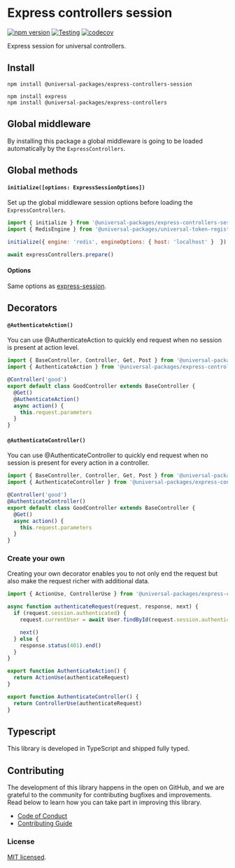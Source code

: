 # Express controllers session

[![npm version](https://badge.fury.io/js/@universal-packages%2Fexpress-controllers-session.svg)](https://www.npmjs.com/package/@universal-packages/express-controllers-session)
[![Testing](https://github.com/universal-packages/universal-express-controllers-session/actions/workflows/testing.yml/badge.svg)](https://github.com/universal-packages/universal-express-controllers-session/actions/workflows/testing.yml)
[![codecov](https://codecov.io/gh/universal-packages/universal-express-controllers-session/branch/main/graph/badge.svg?token=CXPJSN8IGL)](https://codecov.io/gh/universal-packages/universal-express-controllers-session)

Express session for universal controllers.

## Install

```shell
npm install @universal-packages/express-controllers-session

npm install express
npm install @universal-packages/express-controllers
```

## Global middleware

By installing this package a global middleware is going to be loaded automatically by the `ExpressControllers`.

## Global methods
#### **`initialize([options: ExpressSessionOptions])`**

Set up the global middleware session options before loading the `ExpressControllers`.

```js
import { initialize } from '@universal-packages/express-controllers-session'
import { RedisEngine } from '@universal-packages/universal-token-registry-redis'

initialize({ engine: 'redis', engineOptions: { host: 'localhost' }  })

await expressControllers.prepare()
```

#### Options

Same options as [express-session](https://github.com/universal-packages/universal-express-session#options).

## Decorators
#### **`@AuthenticateAction()`**

You can use @AuthenticateAction to quickly end request when no session is present at action level.

```js
import { BaseController, Controller, Get, Post } from '@universal-packages/express-controllers'
import { AuthenticateAction } from '@universal-packages/express-controllers-session'

@Controller('good')
export default class GoodController extends BaseController {
  @Get()
  @AuthenticateAction()
  async action() {
    this.request.parameters
  }
}
```

#### **`@AuthenticateController()`**

You can use @AuthenticateController to quickly end request when no session is present for every action in a controller.

```js
import { BaseController, Controller, Get, Post } from '@universal-packages/express-controllers'
import { AuthenticateController } from '@universal-packages/express-controllers-session'

@Controller('good')
@AuthenticateController()
export default class GoodController extends BaseController {
  @Get()
  async action() {
    this.request.parameters
  }
}
```

### Create your own

Creating your own decorator enables you to not only end the request but also make the request richer with additional data.

```js
import { ActionUse, ControllerUse } from '@universal-packages/express-controllers'

async function authenticateRequest(request, response, next) {
  if (request.session.authenticated) {
    request.currentUser = await User.findById(request.session.authenticatableId)

    next()
  } else {
    response.status(401).end()
  }
}

export function AuthenticateAction() {
  return ActionUse(authenticateRequest)
}

export function AuthenticateController() {
  return ControllerUse(authenticateRequest)
}
```

## Typescript

This library is developed in TypeScript and shipped fully typed.

## Contributing

The development of this library happens in the open on GitHub, and we are grateful to the community for contributing bugfixes and improvements. Read below to learn how you can take part in improving this library.

- [Code of Conduct](./CODE_OF_CONDUCT.md)
- [Contributing Guide](./CONTRIBUTING.md)

### License

[MIT licensed](./LICENSE).
